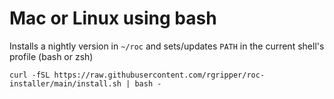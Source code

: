 # Mac or Linux using bash

Installs a nightly version in `~/roc` and sets/updates `PATH` in the current shell's profile (bash or zsh)
```
curl -fSL https://raw.githubusercontent.com/rgripper/roc-installer/main/install.sh | bash -
```
